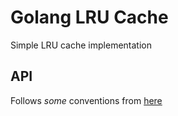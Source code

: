 # Golang LRU Cache

Simple LRU cache implementation

## API
Follows _some_ conventions from [here](https://www.npmjs.com/package/lru-cache)
